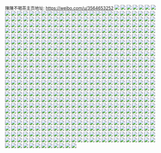 陳陳不喝茶主页地址: https://weibo.com/u/3564653252 
![](https://wx4.sinaimg.cn/mw2000/d4784ac4gy1h8r6jv4oqrj21ei2huhdt.jpg) 
![](https://wx4.sinaimg.cn/mw2000/d4784ac4gy1h8r6jxx4gpj21r0340hdv.jpg) 
![](https://wx4.sinaimg.cn/mw2000/d4784ac4gy1h8r6k177idj21r03401l0.jpg) 
![](https://wx4.sinaimg.cn/mw2000/d4784ac4gy1h8r6k73l9sj22c0340b2b.jpg) 
![](https://wx4.sinaimg.cn/mw2000/d4784ac4gy1h8r6k8funzj22c02c0kjm.jpg) 
![](https://wx4.sinaimg.cn/mw2000/d4784ac4gy1h8r6ju7n2bj22c0340kjn.jpg) 
![](https://wx4.sinaimg.cn/mw2000/d4784ac4gy1h8r6k5btk9j21r01r0x6p.jpg) 
![](https://wx4.sinaimg.cn/mw2000/d4784ac4gy1h8r6k9kl6qj225g2v9x6q.jpg) 
![](https://wx4.sinaimg.cn/mw2000/d4784ac4gy1h8r6kb1mfkj22c0340qv7.jpg) 
![](https://wx4.sinaimg.cn/mw2000/d4784ac4gy1h7y7s20ap7j22c02c0hdv.jpg) 
![](https://wx4.sinaimg.cn/mw2000/d4784ac4gy1h7y7ryzy5xj21sc1sc7s4.jpg) 
![](https://wx4.sinaimg.cn/mw2000/d4784ac4gy1h7y7s3kvlxj21lk24rnpd.jpg) 
![](https://wx4.sinaimg.cn/mw2000/d4784ac4gy1h7y7rwcqgtj20sg1kwe81.jpg) 
![](https://wx4.sinaimg.cn/mw2000/d4784ac4gy1h7y7rv0334j20sg35s1ky.jpg) 
![](https://wx4.sinaimg.cn/mw2000/d4784ac4gy1h7y7s2vog7j20u00u0tkm.jpg) 
![](https://wx4.sinaimg.cn/mw2000/d4784ac4gy1h7y7rwui1cj2170170nje.jpg) 
![](https://wx4.sinaimg.cn/mw2000/d4784ac4gy1h7y7rxiq4uj22c02c0qv5.jpg) 
![](https://wx4.sinaimg.cn/mw2000/d4784ac4gy1h7y7ryfukcj22c03407wi.jpg) 
![](https://wx4.sinaimg.cn/mw2000/d4784ac4gy1h7y7s0luvvj22c0340u0z.jpg) 
![](https://wx4.sinaimg.cn/mw2000/d4784ac4gy1h7j809qhpsj22dc35sqv6.jpg) 
![](https://wx4.sinaimg.cn/mw2000/d4784ac4gy1h7j8082pu8j216o1kwe62.jpg) 
![](https://wx4.sinaimg.cn/mw2000/d4784ac4gy1h70p2qafdoj22d935sk62.jpg) 
![](https://wx4.sinaimg.cn/mw2000/d4784ac4gy1h70p2sv59oj225e2v7h0y.jpg) 
![](https://wx4.sinaimg.cn/mw2000/d4784ac4gy1h70p2vi4opj22bx3404qr.jpg) 
![](https://wx4.sinaimg.cn/mw2000/d4784ac4gy1h6ccvschk6j21o01o0dqw.jpg) 
![](https://wx4.sinaimg.cn/mw2000/d4784ac4gy1h66gwk1h26j21sc2dsnpe.jpg) 
![](https://wx4.sinaimg.cn/mw2000/d4784ac4gy1h66gwi02qjj22d935shdu.jpg) 
![](https://wx4.sinaimg.cn/mw2000/d4784ac4gy1h66gwlh071j22d935se82.jpg) 
![](https://wx4.sinaimg.cn/mw2000/d4784ac4gy1h5w5f5uga1j22dc35sgzy.jpg) 
![](https://wx4.sinaimg.cn/mw2000/d4784ac4gy1h5w5f8383hj22dc35se1u.jpg) 
![](https://wx4.sinaimg.cn/mw2000/d4784ac4gy1h5w5fkesatj21wk2jenf8.jpg) 
![](https://wx4.sinaimg.cn/mw2000/d4784ac4gy1h5w5fh3qa0j22dc35sqv7.jpg) 
![](https://wx4.sinaimg.cn/mw2000/d4784ac4gy1h5w5fmlnbej216o1kw7wh.jpg) 
![](https://wx4.sinaimg.cn/mw2000/d4784ac4gy1h6add3ybaoj22dc35snpf.jpg) 
![](https://wx4.sinaimg.cn/mw2000/d4784ac4gy1h5h4e676ohj20u0140k12.jpg) 
![](https://wx4.sinaimg.cn/mw2000/d4784ac4gy1h4yktt07l3j22c0340e82.jpg) 
![](https://wx4.sinaimg.cn/mw2000/d4784ac4gy1h4yktxnkblj21sc2ds1ky.jpg) 
![](https://wx4.sinaimg.cn/mw2000/d4784ac4gy1h4yktwpdo7j21sc2dsx6p.jpg) 
![](https://wx4.sinaimg.cn/mw2000/d4784ac4gy1h4yktvcyc4j22c03407wk.jpg) 
![](https://wx4.sinaimg.cn/mw2000/d4784ac4gy1h4yktzu3t2j22c0340npf.jpg) 
![](https://wx4.sinaimg.cn/mw2000/d4784ac4gy1h4rlb85hanj216o1kwx1e.jpg) 
![](https://wx4.sinaimg.cn/mw2000/d4784ac4gy1h4h7rl9pyzj216n1kwnfu.jpg) 
![](https://wx4.sinaimg.cn/mw2000/d4784ac4gy1h4do9cbzpij21sc2dskjm.jpg) 
![](https://wx4.sinaimg.cn/mw2000/d4784ac4gy1h4do9b1qi0j216i1kwb29.jpg) 
![](https://wx4.sinaimg.cn/mw2000/d4784ac4gy1h47xk518gjj22c03407wj.jpg) 
![](https://wx4.sinaimg.cn/mw2000/d4784ac4gy1h3rw781t5yj20k00zkn9c.jpg) 
![](https://wx4.sinaimg.cn/mw2000/d4784ac4gy1h3n43hwss7j21kw2dcx6p.jpg) 
![](https://wx4.sinaimg.cn/mw2000/d4784ac4gy1h3n43mxcdtj21kw23uhdt.jpg) 
![](https://wx4.sinaimg.cn/mw2000/d4784ac4gy1h3n43p0fkkj21kw1kw1jy.jpg) 
![](https://wx4.sinaimg.cn/mw2000/d4784ac4gy1h3ikx4brg7j20n00uo45y.jpg) 
![](https://wx4.sinaimg.cn/mw2000/d4784ac4gy1h3ikwvi8u5j21901o07wh.jpg) 
![](https://wx4.sinaimg.cn/mw2000/d4784ac4gy1h3ikx4rou0j20n00uotfq.jpg) 
![](https://wx4.sinaimg.cn/mw2000/d4784ac4gy1h3ikwufybyj20sg23ue81.jpg) 
![](https://wx4.sinaimg.cn/mw2000/d4784ac4gy1h3iky8pdklj20n01pcnic.jpg) 
![](https://wx4.sinaimg.cn/mw2000/d4784ac4gy1h3ikwt4sm0j20sg28l7wh.jpg) 
![](https://wx4.sinaimg.cn/mw2000/d4784ac4gy1h3ikwxo94jj20sg5zou0y.jpg) 
![](https://wx4.sinaimg.cn/mw2000/d4784ac4gy1h3ikx1r45tj20sg59mhdw.jpg) 
![](https://wx4.sinaimg.cn/mw2000/d4784ac4gy1h3ikxurqlhj20sg6dxhdv.jpg) 
![](https://wx4.sinaimg.cn/mw2000/d4784ac4gy1h3ayz256vgj20u013ygw0.jpg) 
![](https://wx4.sinaimg.cn/mw2000/d4784ac4gy1h3ayz04ajfj20u00u0gv7.jpg) 
![](https://wx4.sinaimg.cn/mw2000/d4784ac4gy1h3ayz3u44vj20u00u0aj7.jpg) 
![](https://wx4.sinaimg.cn/mw2000/d4784ac4gy1h2m8ovl6w7j21sc2ds4qq.jpg) 
![](https://wx4.sinaimg.cn/mw2000/d4784ac4gy1h2m8owqfapj21sc2dse82.jpg) 
![](https://wx4.sinaimg.cn/mw2000/d4784ac4gy1h1z5k1j74mj20u0140n5y.jpg) 
![](https://wx4.sinaimg.cn/mw2000/d4784ac4gy1h1vjs97vu3j21sc2dsb2a.jpg) 
![](https://wx4.sinaimg.cn/mw2000/d4784ac4gy1h1vjsa76pqj21sc2dsx6p.jpg) 
![](https://wx4.sinaimg.cn/mw2000/d4784ac4gy1h1vjs7sdvrj21sc2dskjn.jpg) 
![](https://wx4.sinaimg.cn/mw2000/d4784ac4gy1h1vjsblixhj21s02dce82.jpg) 
![](https://wx4.sinaimg.cn/mw2000/d4784ac4gy1h18ghhpd7nj21sc2ds7wh.jpg) 
![](https://wx4.sinaimg.cn/mw2000/d4784ac4gy1h18ghih0e0j21sc2ds7wh.jpg) 
![](https://wx4.sinaimg.cn/mw2000/d4784ac4gy1h15vrryd0oj20n01ds4d9.jpg) 
![](https://wx4.sinaimg.cn/mw2000/d4784ac4gy1h15vrtkmwuj20n01dse20.jpg) 
![](https://wx4.sinaimg.cn/mw2000/d4784ac4gy1h0qurygf68j21sc2ds7wi.jpg) 
![](https://wx4.sinaimg.cn/mw2000/d4784ac4gy1h0qurw4is1j21sc2ds4qq.jpg) 
![](https://wx4.sinaimg.cn/mw2000/d4784ac4gy1h0qus0elanj21sc2ds1ky.jpg) 
![](https://wx4.sinaimg.cn/mw2000/d4784ac4gy1h0lerqbsg9j22c02c04qp.jpg) 
![](https://wx4.sinaimg.cn/mw2000/d4784ac4gy1h0lernfmh9j22c02c0qv5.jpg) 
![](https://wx4.sinaimg.cn/mw2000/d4784ac4gy1h0leru1qupj22c0340qv7.jpg) 
![](https://wx4.sinaimg.cn/mw2000/d4784ac4gy1h0lerrifdzj22c0340b2a.jpg) 
![](https://wx4.sinaimg.cn/mw2000/d4784ac4gy1h0lerslfg6j22c02c07wi.jpg) 
![](https://wx4.sinaimg.cn/mw2000/d4784ac4gy1h0lerw3x9uj22782xn4qr.jpg) 
![](https://wx4.sinaimg.cn/mw2000/d4784ac4gy1h0lerplzuoj22c02c0e82.jpg) 
![](https://wx4.sinaimg.cn/mw2000/d4784ac4gy1h0lev2ys49j22c0340kjp.jpg) 
![](https://wx4.sinaimg.cn/mw2000/d4784ac4gy1h0leufayupj22c02c0b29.jpg) 
![](https://wx4.sinaimg.cn/mw2000/d4784ac4gy1h0ayjl7hs7j21zx2nvnpd.jpg) 
![](https://wx4.sinaimg.cn/mw2000/d4784ac4gy1h0ayjme6r7j21uz2hbkjl.jpg) 
![](https://wx4.sinaimg.cn/mw2000/d4784ac4gy1h0ayjhrmyjj22c0340e82.jpg) 
![](https://wx4.sinaimg.cn/mw2000/d4784ac4gy1h0ayjk9npmj21l02407wi.jpg) 
![](https://wx4.sinaimg.cn/mw2000/d4784ac4gy1h0ayjtdn6dj21oq28zhdt.jpg) 
![](https://wx4.sinaimg.cn/mw2000/d4784ac4gy1h0ayjqgkpjj21jt22ghdt.jpg) 
![](https://wx4.sinaimg.cn/mw2000/d4784ac4gy1h0ayjunjuhj21tv2fve82.jpg) 
![](https://wx4.sinaimg.cn/mw2000/d4784ac4gy1h0ayjpdjsfj22c03404qs.jpg) 
![](https://wx4.sinaimg.cn/mw2000/d4784ac4gy1h0ayjsaew4j228q2zl1kz.jpg) 
![](https://wx4.sinaimg.cn/mw2000/d4784ac4gy1gzjar02ykej20u0141wor.jpg) 
![](https://wx4.sinaimg.cn/mw2000/d4784ac4gy1gzjaqxgxl1j20u01407dk.jpg) 
![](https://wx4.sinaimg.cn/mw2000/d4784ac4gy1gzjar14np2j20u0140gvd.jpg) 
![](https://wx4.sinaimg.cn/mw2000/d4784ac4gy1gzjaqudxpfj20u0140wmm.jpg) 
![](https://wx4.sinaimg.cn/mw2000/d4784ac4gy1gzjaqyjhd2j20u0141k0f.jpg) 
![](https://wx4.sinaimg.cn/mw2000/d4784ac4gy1gzi2fn8z9kj22bq33nx6r.jpg) 
![](https://wx4.sinaimg.cn/mw2000/d4784ac4gy1gzi2frv34rj22c0340u10.jpg) 
![](https://wx4.sinaimg.cn/mw2000/d4784ac4gy1gzi2g288mlj227w2yhnpg.jpg) 
![](https://wx4.sinaimg.cn/mw2000/d4784ac4gy1gzi2g44s2oj22672w8u0y.jpg) 
![](https://wx4.sinaimg.cn/mw2000/d4784ac4gy1gzi2g5hki8j21ha1ha7wh.jpg) 
![](https://wx4.sinaimg.cn/mw2000/d4784ac4gy1gzi2fl21ldj20sg28lu0x.jpg) 
![](https://wx4.sinaimg.cn/mw2000/d4784ac4gy1gzi2fu04jdj221u2qfkjn.jpg) 
![](https://wx4.sinaimg.cn/mw2000/d4784ac4gy1gzi2fvvqfaj223m2stkjn.jpg) 
![](https://wx4.sinaimg.cn/mw2000/d4784ac4gy1gzi2fxth18j22c0340e84.jpg) 
![](https://wx4.sinaimg.cn/mw2000/d4784ac4gy1gz64lbj1h2j22c0340npe.jpg) 
![](https://wx4.sinaimg.cn/mw2000/d4784ac4gy1gz64llgtq6j223i2so4qq.jpg) 
![](https://wx4.sinaimg.cn/mw2000/d4784ac4gy1gz64kj1psqj21f82sdnpd.jpg) 
![](https://wx4.sinaimg.cn/mw2000/d4784ac4gy1gz64mqrz60j22c0340qv7.jpg) 
![](https://wx4.sinaimg.cn/mw2000/d4784ac4gy1gz64jmiyb7j22dc35shdu.jpg) 
![](https://wx4.sinaimg.cn/mw2000/d4784ac4gy1gz64ly6oxcj21up2gvu0x.jpg) 
![](https://wx4.sinaimg.cn/mw2000/d4784ac4gy1gz64kb5a8ij22dc35s7wm.jpg) 
![](https://wx4.sinaimg.cn/mw2000/d4784ac4gy1gz64kg18r8j20sg1u2u0x.jpg) 
![](https://wx4.sinaimg.cn/mw2000/d4784ac4gy1gz64ltijl5j22dc35s1kz.jpg) 
![](https://wx4.sinaimg.cn/mw2000/d4784ac4gy1gz324p04wij21wg2uo4qq.jpg) 
![](https://wx4.sinaimg.cn/mw2000/d4784ac4gy1gz324mr4agj223u35snpe.jpg) 
![](https://wx4.sinaimg.cn/mw2000/d4784ac4gy1gz324jy0fyj21xc2w0qv6.jpg) 
![](https://wx4.sinaimg.cn/mw2000/d4784ac4gy1gz324cff5lj22c0340x6q.jpg) 
![](https://wx4.sinaimg.cn/mw2000/d4784ac4gy1gz324e0qr3j224m2u6b2a.jpg) 
![](https://wx4.sinaimg.cn/mw2000/d4784ac4gy1gz324h6flcj213f1gkh4c.jpg) 
![](https://wx4.sinaimg.cn/mw2000/d4784ac4gy1gz324i4m8mj21k522vkjl.jpg) 
![](https://wx4.sinaimg.cn/mw2000/d4784ac4gy1gz324qzi0nj21mg25yb29.jpg) 
![](https://wx4.sinaimg.cn/mw2000/d4784ac4gy1gyi6erwlrbj223u35s1l0.jpg) 
![](https://wx4.sinaimg.cn/mw2000/d4784ac4gy1gyemutmpzkj223u35se85.jpg) 
![](https://wx4.sinaimg.cn/mw2000/d4784ac4gy1gyemtinkgjj223u35skjn.jpg) 
![](https://wx4.sinaimg.cn/mw2000/d4784ac4gy1gyemtryrfdj223u2t4e84.jpg) 
![](https://wx4.sinaimg.cn/mw2000/d4784ac4gy1gyemu17iu9j223u2t47wk.jpg) 
![](https://wx4.sinaimg.cn/mw2000/d4784ac4gy1gyemsvboraj21z52mv4qr.jpg) 
![](https://wx4.sinaimg.cn/mw2000/d4784ac4gy1gyemws4bjgj21uq2gykjm.jpg) 
![](https://wx4.sinaimg.cn/mw2000/d4784ac4gy1gyemxn5bgrj21oy29ab2a.jpg) 
![](https://wx4.sinaimg.cn/mw2000/d4784ac4gy1gyemxeayqaj223u35sqv8.jpg) 
![](https://wx4.sinaimg.cn/mw2000/d4784ac4gy1gyemu63gakj21ck20ue81.jpg) 
![](https://wx4.sinaimg.cn/mw2000/d4784ac4gy1gydjug78zcj20ku112gxa.jpg) 
![](https://wx4.sinaimg.cn/mw2000/d4784ac4gy1gydjuibpvgj22442tiqv7.jpg) 
![](https://wx4.sinaimg.cn/mw2000/d4784ac4gy1gydjufg0p8j22c02c0b0r.jpg) 
![](https://wx4.sinaimg.cn/mw2000/d4784ac4gy1gxqb2213o7j21nj2xue82.jpg) 
![](https://wx4.sinaimg.cn/mw2000/d4784ac4gy1gxqb20v19oj21r1342hdu.jpg) 
![](https://wx4.sinaimg.cn/mw2000/d4784ac4gy1gxqb29t183j21ot293hdu.jpg) 
![](https://wx4.sinaimg.cn/mw2000/d4784ac4gy1gxqb2eu0bfj22c03401l3.jpg) 
![](https://wx4.sinaimg.cn/mw2000/d4784ac4gy1gxqb2hlzvbj22c03404qs.jpg) 
![](https://wx4.sinaimg.cn/mw2000/d4784ac4gy1gxqb267ucqj22c0340qv7.jpg) 
![](https://wx4.sinaimg.cn/mw2000/d4784ac4gy1gxmust6l5mj21yv2mh1kz.jpg) 
![](https://wx4.sinaimg.cn/mw2000/d4784ac4gy1gxmutdwwhmj21vz2inqv6.jpg) 
![](https://wx4.sinaimg.cn/mw2000/d4784ac4gy1gxmutfmhs2j21rp2cyqv6.jpg) 
![](https://wx4.sinaimg.cn/mw2000/d4784ac4gy1gxmusqnyl7j21z42muhdu.jpg) 
![](https://wx4.sinaimg.cn/mw2000/d4784ac4gy1gxmutgnmj3j22122pe1kz.jpg) 
![](https://wx4.sinaimg.cn/mw2000/d4784ac4gy1gxmutiisrjj22312s34qr.jpg) 
![](https://wx4.sinaimg.cn/mw2000/d4784ac4gy1gwqmhqkhwaj21j021c7wi.jpg) 
![](https://wx4.sinaimg.cn/mw2000/d4784ac4gy1gwm2csbgjsj221g2pynpf.jpg) 
![](https://wx4.sinaimg.cn/mw2000/d4784ac4gy1gwm2d07q6sj22272qxhdv.jpg) 
![](https://wx4.sinaimg.cn/mw2000/d4784ac4gy1gwm2d9dl4mj221i2q0hdv.jpg) 
![](https://wx4.sinaimg.cn/mw2000/d4784ac4gy1gwm2cu6gyjj21rp2cxkjm.jpg) 
![](https://wx4.sinaimg.cn/mw2000/d4784ac4gy1gwm2d60cbpj21ve2huhdv.jpg) 
![](https://wx4.sinaimg.cn/mw2000/d4784ac4gy1gwm2d2dtpbj22182pme84.jpg) 
![](https://wx4.sinaimg.cn/mw2000/d4784ac4gy1gwm2cxp9t6j22c0340npg.jpg) 
![](https://wx4.sinaimg.cn/mw2000/d4784ac4gy1gwm2diw24kj22c0340kjp.jpg) 
![](https://wx4.sinaimg.cn/mw2000/d4784ac4gy1gwm2dcg0mej220m2or7wj.jpg) 
![](https://wx4.sinaimg.cn/mw2000/d4784ac4gy1gw4hgbb4ovj21071caqn0.jpg) 
![](https://wx4.sinaimg.cn/mw2000/d4784ac4gy1gw4hgg93n3j21921o34qf.jpg) 
![](https://wx4.sinaimg.cn/mw2000/d4784ac4gy1gw4hgfigcbj212c1f4h5z.jpg) 
![](https://wx4.sinaimg.cn/mw2000/d4784ac4gy1gw4hgh3316j211n1e61bn.jpg) 
![](https://wx4.sinaimg.cn/mw2000/d4784ac4gy1gw4hgbw997j21341g6wv4.jpg) 
![](https://wx4.sinaimg.cn/mw2000/d4784ac4gy1gw4hgergooj22c0340kjl.jpg) 
![](https://wx4.sinaimg.cn/mw2000/d4784ac4gy1gw4hgkrl6yj22c03401ky.jpg) 
![](https://wx4.sinaimg.cn/mw2000/d4784ac4gy1gw4hgmilrjj22c02c0qv5.jpg) 
![](https://wx4.sinaimg.cn/mw2000/d4784ac4gy1gw4hgse07kj22c0340e82.jpg) 
![](https://wx4.sinaimg.cn/mw2000/003TeV9igy1gvpmirk5r9j616o1kw4qp02.jpg) 
![](https://wx4.sinaimg.cn/mw2000/003TeV9igy1gvpmisd0u9j60ku0kf12402.jpg) 
![](https://wx4.sinaimg.cn/mw2000/003TeV9igy1gvpmiq1bvwj6340340qva02.jpg) 
![](https://wx4.sinaimg.cn/mw2000/003TeV9igy1gve2x4zx9wj60vk0vkndg02.jpg) 
![](https://wx4.sinaimg.cn/mw2000/003TeV9igy1gv1bibdc1tj61y42lihdu02.jpg) 
![](https://wx4.sinaimg.cn/mw2000/003TeV9igy1gv1birndn3j62072o9u0x02.jpg) 
![](https://wx4.sinaimg.cn/mw2000/003TeV9igy1gv1bi86gz6j62c03401l002.jpg) 
![](https://wx4.sinaimg.cn/mw2000/003TeV9igy1gv1bj5n3esj62c02c0kjo02.jpg) 
![](https://wx4.sinaimg.cn/mw2000/003TeV9igy1gv1binkq77j62c02c0x6s02.jpg) 
![](https://wx4.sinaimg.cn/mw2000/003TeV9igy1gv1bj14cw1j61w22iqx6q02.jpg) 
![](https://wx4.sinaimg.cn/mw2000/003TeV9igy1gv1biqfgj4j6210210npe02.jpg) 
![](https://wx4.sinaimg.cn/mw2000/003TeV9igy1gv1bih55ttj62ue24tx6r02.jpg) 
![](https://wx4.sinaimg.cn/mw2000/003TeV9igy1gv1bixmju7j62c033zx6r02.jpg) 
![](https://wx4.sinaimg.cn/mw2000/003TeV9igy1gv1bjsz19bj62c02c01l002.jpg) 
![](https://wx4.sinaimg.cn/mw2000/003TeV9igy1gv1bjujgbnj62c02c0npe02.jpg) 
![](https://wx4.sinaimg.cn/mw2000/003TeV9igy1gumfx2de1uj60n00uogsd02.jpg) 
![](https://wx4.sinaimg.cn/mw2000/003TeV9igy1guisnu35ztj62c0340x6p02.jpg) 
![](https://wx4.sinaimg.cn/mw2000/003TeV9igy1guisnvmdn4j62c0340npd02.jpg) 
![](https://wx4.sinaimg.cn/mw2000/003TeV9igy1gubcw1lr62j62c0340e8402.jpg) 
![](https://wx4.sinaimg.cn/mw2000/003TeV9igy1gu9dmcul68j60lc0sggvc02.jpg) 
![](https://wx4.sinaimg.cn/mw2000/003TeV9igy1gu9dmfatitj61o02801ky02.jpg) 
![](https://wx4.sinaimg.cn/mw2000/003TeV9igy1gu9dmg4qkcj60lc0sgtig02.jpg) 
![](https://wx4.sinaimg.cn/mw2000/003TeV9igy1gu9dmgnepdj60qu0qs13102.jpg) 
![](https://wx4.sinaimg.cn/mw2000/003TeV9igy1gu9dmcauzij60lc0lc0zw02.jpg) 
![](https://wx4.sinaimg.cn/mw2000/003TeV9igy1gu9dmks8agj61st1smu0y02.jpg) 
![](https://wx4.sinaimg.cn/mw2000/003TeV9igy1gu9dmlqggdj61fw1x7e8102.jpg) 
![](https://wx4.sinaimg.cn/mw2000/003TeV9igy1gu9dmo5j5mj61v32hgnpe02.jpg) 
![](https://wx4.sinaimg.cn/mw2000/d4784ac4gy1gtv1h978mhj21en1eiazx.jpg) 
![](https://wx4.sinaimg.cn/mw2000/d4784ac4gy1gttb4mitwtj20u0140n5r.jpg) 
![](https://wx4.sinaimg.cn/mw2000/d4784ac4gy1gtmestvtj1j21sg2dsnpd.jpg) 
![](https://wx4.sinaimg.cn/mw2000/d4784ac4gy1gtmessyju9j22da2dakjn.jpg) 
![](https://wx4.sinaimg.cn/mw2000/d4784ac4gy1gtmesphh84j20u00u0q7t.jpg) 
![](https://wx4.sinaimg.cn/mw2000/d4784ac4gy1gtindzvoarj20ku112h5j.jpg) 
![](https://wx4.sinaimg.cn/mw2000/d4784ac4gy1gtine36pyzj21n726zb2a.jpg) 
![](https://wx4.sinaimg.cn/mw2000/d4784ac4gy1gt62qez98zj21sg1sge81.jpg) 
![](https://wx4.sinaimg.cn/mw2000/d4784ac4gy1gt62qfxqc9j21sg1sgb29.jpg) 
![](https://wx4.sinaimg.cn/mw2000/003TeV9igy1gt398wg6wmj61sg2ds4qr02.jpg) 
![](https://wx4.sinaimg.cn/mw2000/d4784ac4gy1gt1loya8p7j20ku112agc.jpg) 
![](https://wx4.sinaimg.cn/mw2000/d4784ac4gy1gt1loxgrhmj20ku112jy7.jpg) 
![](https://wx4.sinaimg.cn/mw2000/d4784ac4gy1gt1loz2s5jj20ku112qa2.jpg) 
![](https://wx4.sinaimg.cn/mw2000/d4784ac4gy1gt0fd9a27zj22c02c0npe.jpg) 
![](https://wx4.sinaimg.cn/mw2000/d4784ac4gy1gt0fdeonj3j22c02c0e82.jpg) 
![](https://wx4.sinaimg.cn/mw2000/003TeV9igy1gt0fdhmd07j62c02c0npd02.jpg) 
![](https://wx4.sinaimg.cn/mw2000/d4784ac4gy1gt0fdn6410j22c02c0b2a.jpg) 
![](https://wx4.sinaimg.cn/mw2000/d4784ac4gy1gt0ffl75nnj229a2c0hdv.jpg) 
![](https://wx4.sinaimg.cn/mw2000/d4784ac4gy1gt0fd4cmn0j22c02c0e82.jpg) 
![](https://wx4.sinaimg.cn/mw2000/d4784ac4gy1gt0feug5faj22c02c0npd.jpg) 
![](https://wx4.sinaimg.cn/mw2000/d4784ac4gy1gt0fe269xsj22x02x0u0y.jpg) 
![](https://wx4.sinaimg.cn/mw2000/d4784ac4gy1gt0fet8oy0j22c02c0b2d.jpg) 
![](https://wx4.sinaimg.cn/mw2000/d4784ac4gy1gt0ff5zqcjj229a2c01l0.jpg) 
![](https://wx4.sinaimg.cn/mw2000/d4784ac4gy1gt0fdv9d4bj2334334qv5.jpg) 
![](https://wx4.sinaimg.cn/mw2000/d4784ac4gy1gt0ffrtk9zj22c02c0kjp.jpg) 
![](https://wx4.sinaimg.cn/mw2000/003TeV9igy1gsu3yw1wp7j61sg2dsu0x02.jpg) 
![](https://wx4.sinaimg.cn/mw2000/d4784ac4gy1gslhirjk98j21o01o04mc.jpg) 
![](https://wx4.sinaimg.cn/mw2000/d4784ac4gy1gs41ednupjj21ck1sg4qt.jpg) 
![](https://wx4.sinaimg.cn/mw2000/d4784ac4gy1gruvgn4ezdj21pc29ne82.jpg) 
![](https://wx4.sinaimg.cn/mw2000/d4784ac4gy1gruvgz1ng8j21xn2kuhdv.jpg) 
![](https://wx4.sinaimg.cn/mw2000/d4784ac4gy1gruvgx0q9xj21u72g94qr.jpg) 
![](https://wx4.sinaimg.cn/mw2000/d4784ac4gy1gruvh2j40oj21sg2lm4qv.jpg) 
![](https://wx4.sinaimg.cn/mw2000/d4784ac4gy1gruvgpxc8yj220m2ot1l0.jpg) 
![](https://wx4.sinaimg.cn/mw2000/d4784ac4gy1gqw24wbygfj21a71pnkhb.jpg) 
![](https://wx4.sinaimg.cn/mw2000/d4784ac4gy1gqo03dsn4qj21sp2e9u0y.jpg) 
![](https://wx4.sinaimg.cn/mw2000/d4784ac4gy1gqg1fze9yhj20lc0sg168.jpg) 
![](https://wx4.sinaimg.cn/mw2000/d4784ac4gy1gqg1g2h2e7j20lc0sgws6.jpg) 
![](https://wx4.sinaimg.cn/mw2000/d4784ac4gy1gqg1fzzj7rj20lc0sgqfr.jpg) 
![](https://wx4.sinaimg.cn/mw2000/d4784ac4gy1gqeuf2cvz4j215g1jckii.jpg) 
![](https://wx4.sinaimg.cn/mw2000/d4784ac4gy1gqeuf3nltsj21c31s44qp.jpg) 
![](https://wx4.sinaimg.cn/mw2000/d4784ac4gy1gqeuf5ajilj214o1i91kz.jpg) 
![](https://wx4.sinaimg.cn/mw2000/d4784ac4gy1gqeuf1l0y6j21xr2l0npd.jpg) 
![](https://wx4.sinaimg.cn/mw2000/d4784ac4gy1gqeuf6dztyj21ey1txqv5.jpg) 
![](https://wx4.sinaimg.cn/mw2000/d4784ac4gy1gqeuf0apivj22c0340kjx.jpg) 
![](https://wx4.sinaimg.cn/mw2000/d4784ac4gy1gqeuf8w221j21fp1wye85.jpg) 
![](https://wx4.sinaimg.cn/mw2000/d4784ac4gy1gqeufdgqlyj21xf2km7wq.jpg) 
![](https://wx4.sinaimg.cn/mw2000/d4784ac4gy1gt2upm16eij21ke235hdt.jpg) 
![](https://wx4.sinaimg.cn/mw2000/d4784ac4gy1gq9mwf8izqj21xf2kkkjs.jpg) 
![](https://wx4.sinaimg.cn/mw2000/d4784ac4gy1gq9mw828x0j21vd2ht7wo.jpg) 
![](https://wx4.sinaimg.cn/mw2000/d4784ac4gy1gq9mwivwwhj21en1vjx6s.jpg) 
![](https://wx4.sinaimg.cn/mw2000/d4784ac4gy1gq9mw26646j21hc1z4e84.jpg) 
![](https://wx4.sinaimg.cn/mw2000/d4784ac4gy1gq9mx39759j22c1340qvj.jpg) 
![](https://wx4.sinaimg.cn/mw2000/d4784ac4gy1gq9mwoxwnnj21j721le86.jpg) 
![](https://wx4.sinaimg.cn/mw2000/d4784ac4gy1gq9mwwhqczj20ku1aw4d2.jpg) 
![](https://wx4.sinaimg.cn/mw2000/d4784ac4gy1gq9mxa6guej22c13407wu.jpg) 
![](https://wx4.sinaimg.cn/mw2000/d4784ac4gy1gq9mwupb5ej22c0340he7.jpg) 
![](https://wx4.sinaimg.cn/mw2000/d4784ac4gy1gq4x6c55ijj20ku112kh6.jpg) 
![](https://wx4.sinaimg.cn/mw2000/d4784ac4gy1gq4x6dizdyj20ku112k8m.jpg) 
![](https://wx4.sinaimg.cn/mw2000/d4784ac4gy1gq4ef57qdaj21o0280qv9.jpg) 
![](https://wx4.sinaimg.cn/mw2000/d4784ac4gy1gpyq5hkqx5j20ku112npd.jpg) 
![](https://wx4.sinaimg.cn/mw2000/d4784ac4gy1gptw19wctoj21sg1sge81.jpg) 
![](https://wx4.sinaimg.cn/mw2000/d4784ac4gy1gptw1bf5tnj21sg2ds7wi.jpg) 
![](https://wx4.sinaimg.cn/mw2000/d4784ac4gy1gptw1crxbvj21sg2dsu0x.jpg) 
![](https://wx4.sinaimg.cn/mw2000/d4784ac4gy1gpt184n2dwj20ku112nj8.jpg) 
![](https://wx4.sinaimg.cn/mw2000/d4784ac4gy1gpt183l1yaj20ku112aw7.jpg) 
![](https://wx4.sinaimg.cn/mw2000/d4784ac4gy1gpt185k20mj20ku112e1p.jpg) 
![](https://wx4.sinaimg.cn/mw2000/d4784ac4gy1gpt186ax6hj20ku112qu6.jpg) 
![](https://wx4.sinaimg.cn/mw2000/d4784ac4gy1gpp8lhs8tvj22c02c07wr.jpg) 
![](https://wx4.sinaimg.cn/mw2000/d4784ac4ly1gp5na85utgj21sg2ds1kx.jpg) 
![](https://wx4.sinaimg.cn/mw2000/d4784ac4ly1gp5n98gg7yj20ku0rste7.jpg) 
![](https://wx4.sinaimg.cn/mw2000/d4784ac4ly1gp5n97yhrpj21sg2dsayh.jpg) 
![](https://wx4.sinaimg.cn/mw2000/d4784ac4ly1gp5n95p0ruj21ec1v01cs.jpg) 
![](https://wx4.sinaimg.cn/mw2000/d4784ac4ly1gp5nbuj0l4j21j221f7wh.jpg) 
![](https://wx4.sinaimg.cn/mw2000/d4784ac4ly1gp40o5vu86j21sg2dskjl.jpg) 
![](https://wx4.sinaimg.cn/mw2000/d4784ac4ly1gowg1w3nkqj21sg2dsx6p.jpg) 
![](https://wx4.sinaimg.cn/mw2000/d4784ac4ly1gowg1x5i2oj21sg2ds7wi.jpg) 
![](https://wx4.sinaimg.cn/mw2000/d4784ac4ly1govckp14soj21sg2dsqv5.jpg) 
![](https://wx4.sinaimg.cn/mw2000/d4784ac4ly1gopn7db94jj20zk0zk1c6.jpg) 
![](https://wx4.sinaimg.cn/mw2000/d4784ac4ly1gonzb21n4dj20gx0sl43f.jpg) 
![](https://wx4.sinaimg.cn/mw2000/d4784ac4ly1gog6jsqwa0j21kt23q7wh.jpg) 
![](https://wx4.sinaimg.cn/mw2000/d4784ac4ly1gog6juwr5mj21o3284e81.jpg) 
![](https://wx4.sinaimg.cn/mw2000/d4784ac4ly1gog6ju9rhcj21rq2cy7wh.jpg) 
![](https://wx4.sinaimg.cn/mw2000/d4784ac4ly1gog6jxy7cjj21p029c4qp.jpg) 
![](https://wx4.sinaimg.cn/mw2000/d4784ac4ly1godgrgp4ruj22712xdu0x.jpg) 
![](https://wx4.sinaimg.cn/mw2000/d4784ac4ly1godgqqh7wkj21t32et7wh.jpg) 
![](https://wx4.sinaimg.cn/mw2000/d4784ac4ly1godgrniuyyj20wh0whtgd.jpg) 
![](https://wx4.sinaimg.cn/mw2000/d4784ac4ly1go8z2b7yv6j22c0340u0x.jpg) 
![](https://wx4.sinaimg.cn/mw2000/d4784ac4ly1go8z2dmd2ej22c0340u0x.jpg) 
![](https://wx4.sinaimg.cn/mw2000/d4784ac4ly1go8z2g0okej22c0340x3i.jpg) 
![](https://wx4.sinaimg.cn/mw2000/d4784ac4ly1go03wimzk0j21cf1skqv5.jpg) 
![](https://wx4.sinaimg.cn/mw2000/d4784ac4ly1go03wjj67qj21fd1wiu0x.jpg) 
![](https://wx4.sinaimg.cn/mw2000/d4784ac4ly1go03wk1k8fj20ku112wqq.jpg) 
![](https://wx4.sinaimg.cn/mw2000/d4784ac4ly1go03wlnw7dj21g71xm7wi.jpg) 
![](https://wx4.sinaimg.cn/mw2000/d4784ac4ly1go03wmb5kij21eu1vsnpd.jpg) 
![](https://wx4.sinaimg.cn/mw2000/d4784ac4ly1go03wnot5oj21j221gu0x.jpg) 
![](https://wx4.sinaimg.cn/mw2000/d4784ac4ly1go03woo2zzj21ho1zku0x.jpg) 
![](https://wx4.sinaimg.cn/mw2000/d4784ac4ly1go03wpih22j21d01tckjl.jpg) 
![](https://wx4.sinaimg.cn/mw2000/d4784ac4ly1go03wricilj21dx1ukqv5.jpg) 
![](https://wx4.sinaimg.cn/mw2000/d4784ac4gy1gnbfig3f9bj21sg2ds4qq.jpg) 
![](https://wx4.sinaimg.cn/mw2000/d4784ac4gy1gnbfid3vixj21sg2dsqvb.jpg) 
![](https://wx4.sinaimg.cn/mw2000/d4784ac4ly1gn89qeoziuj20ku0v9n6d.jpg) 
![](https://wx4.sinaimg.cn/mw2000/d4784ac4ly1gn89qf34ksj20ku11247v.jpg) 
![](https://wx4.sinaimg.cn/mw2000/d4784ac4ly1gn89qfeovsj20ku0rsdou.jpg) 
![](https://wx4.sinaimg.cn/mw2000/d4784ac4ly1gn89qg2qn4j21ww2jvu0x.jpg) 
![](https://wx4.sinaimg.cn/mw2000/d4784ac4ly1gn89qgqaf8j21me1me4qp.jpg) 
![](https://wx4.sinaimg.cn/mw2000/d4784ac4ly1gn89qebb1pj20z41atat4.jpg) 
![](https://wx4.sinaimg.cn/mw2000/d4784ac4ly1gn89qhq8irj21bg1rab29.jpg) 
![](https://wx4.sinaimg.cn/mw2000/d4784ac4ly1gn89qinqpkj221u2qgx6p.jpg) 
![](https://wx4.sinaimg.cn/mw2000/d4784ac4ly1gn89qkc22nj21j921ob29.jpg) 
![](https://wx4.sinaimg.cn/mw2000/d4784ac4ly1gmyzoia4c4j22bb333x6p.jpg) 
![](https://wx4.sinaimg.cn/mw2000/d4784ac4ly1gmuiczoauej22bb2bbhdv.jpg) 
![](https://wx4.sinaimg.cn/mw2000/d4784ac4ly1gmuid1o6krj22c02c0b2b.jpg) 
![](https://wx4.sinaimg.cn/mw2000/d4784ac4ly1gmuicxjwzbj22c02c07wi.jpg) 
![](https://wx4.sinaimg.cn/mw2000/d4784ac4ly1gmrldlwmq1j21sc2dse82.jpg) 
![](https://wx4.sinaimg.cn/mw2000/d4784ac4ly1gmrldn0ux3j21sc2dse81.jpg) 
![](https://wx4.sinaimg.cn/mw2000/d4784ac4ly1gmrlejlv71j21sg2ds1kx.jpg) 
![](https://wx4.sinaimg.cn/mw2000/d4784ac4ly1gmgglgdowxj20lq0sgn2x.jpg) 
![](https://wx4.sinaimg.cn/mw2000/d4784ac4ly1gmec9a5bz8j22by2xrqv5.jpg) 
![](https://wx4.sinaimg.cn/mw2000/d4784ac4ly1gmec9b8g36j22c0340x6p.jpg) 
![](https://wx4.sinaimg.cn/mw2000/d4784ac4ly1gmec97f3mjj22c0340b29.jpg) 
![](https://wx4.sinaimg.cn/mw2000/d4784ac4ly1gmd2w2n5pyj21sg1sgu0y.jpg) 
![](https://wx4.sinaimg.cn/mw2000/d4784ac4gy1gm6rpsgukkj22c0340x6r.jpg) 
![](https://wx4.sinaimg.cn/mw2000/d4784ac4gy1gm6rq2ea3yj21im20tnpd.jpg) 
![](https://wx4.sinaimg.cn/mw2000/d4784ac4gy1gm6rpubi87j21te2f7x6p.jpg) 
![](https://wx4.sinaimg.cn/mw2000/d4784ac4gy1gm6rpw5uvaj22c03404qq.jpg) 
![](https://wx4.sinaimg.cn/mw2000/d4784ac4gy1gm6rpywjszj221e2pwqv5.jpg) 
![](https://wx4.sinaimg.cn/mw2000/d4784ac4gy1gm6394zjb1j22492toqv6.jpg) 
![](https://wx4.sinaimg.cn/mw2000/d4784ac4gy1gm639bdpi2j21rs1rr7wh.jpg) 
![](https://wx4.sinaimg.cn/mw2000/d4784ac4gy1gm6396e2e2j225s2vs1ky.jpg) 
![](https://wx4.sinaimg.cn/mw2000/d4784ac4gy1gm639350hoj22572ux7wh.jpg) 
![](https://wx4.sinaimg.cn/mw2000/d4784ac4gy1gm6398ffibj21p01ozqqz.jpg) 
![](https://wx4.sinaimg.cn/mw2000/d4784ac4gy1gm639929qmj21ve1ve7rx.jpg) 
![](https://wx4.sinaimg.cn/mw2000/d4784ac4gy1gm639e38r5j22c0340x6q.jpg) 
![](https://wx4.sinaimg.cn/mw2000/d4784ac4gy1gm639adit0j22c0340kjm.jpg) 
![](https://wx4.sinaimg.cn/mw2000/d4784ac4gy1gm6397piu5j21p929onpd.jpg) 
![](https://wx4.sinaimg.cn/mw2000/d4784ac4gy1gm0hvcxq1fj22c0340kjp.jpg) 
![](https://wx4.sinaimg.cn/mw2000/d4784ac4gy1gm0hv1c4ybj22c0340hdu.jpg) 
![](https://wx4.sinaimg.cn/mw2000/d4784ac4gy1gm0hv2lo0hj225p25p7wi.jpg) 
![](https://wx4.sinaimg.cn/mw2000/d4784ac4gy1gm0hv65dk6j225z2vz1kz.jpg) 
![](https://wx4.sinaimg.cn/mw2000/d4784ac4gy1gm0hvbazabj223l2ss7wi.jpg) 
![](https://wx4.sinaimg.cn/mw2000/d4784ac4gy1gm0hv8c5o0j22842yt7wi.jpg) 
![](https://wx4.sinaimg.cn/mw2000/d4784ac4gy1gm0huzkpxqj21sg2dyhdt.jpg) 
![](https://wx4.sinaimg.cn/mw2000/d4784ac4gy1gm0hve2umrj21k91k9txw.jpg) 
![](https://wx4.sinaimg.cn/mw2000/d4784ac4gy1gm0hva6ivmj22c02c07wi.jpg) 
![](https://wx4.sinaimg.cn/mw2000/d4784ac4gy1glz56wnanrj21sg2dskjl.jpg) 
![](https://wx4.sinaimg.cn/mw2000/d4784ac4gy1gly2pqb2noj22c0340npf.jpg) 
![](https://wx4.sinaimg.cn/mw2000/d4784ac4gy1gly2prmc1lj22c02c07wj.jpg) 
![](https://wx4.sinaimg.cn/mw2000/d4784ac4gy1gly2podak5j21wt1wtkjl.jpg) 
![](https://wx4.sinaimg.cn/mw2000/d4784ac4gy1gly2pnhz6fj22c03407wj.jpg) 
![](https://wx4.sinaimg.cn/mw2000/d4784ac4gy1gly2puquetj22162pl7wi.jpg) 
![](https://wx4.sinaimg.cn/mw2000/d4784ac4gy1gly2pou0z5j21n51n5qsh.jpg) 
![](https://wx4.sinaimg.cn/mw2000/d4784ac4gy1gly2py2elgj21r62c8x6p.jpg) 
![](https://wx4.sinaimg.cn/mw2000/d4784ac4gy1gly2pz9mi4j21vb2hrkjm.jpg) 
![](https://wx4.sinaimg.cn/mw2000/d4784ac4gy1gly2q0lnh9j221d2tq1kx.jpg) 
![](https://wx4.sinaimg.cn/mw2000/d4784ac4gy1gls8dx6tq6j21s12de4qq.jpg) 
![](https://wx4.sinaimg.cn/mw2000/d4784ac4gy1gls8dyljf7j22c03407wj.jpg) 
![](https://wx4.sinaimg.cn/mw2000/d4784ac4gy1gls8e0sz8kj21yh2lyhdu.jpg) 
![](https://wx4.sinaimg.cn/mw2000/d4784ac4gy1gls8dzth92j21w32isqv6.jpg) 
![](https://wx4.sinaimg.cn/mw2000/d4784ac4gy1gls8e2qn2oj21wh2jbhdu.jpg) 
![](https://wx4.sinaimg.cn/mw2000/d4784ac4gy1gls8e1kg1ej21wh2jb7wh.jpg) 
![](https://wx4.sinaimg.cn/mw2000/d4784ac4gy1gll0pm92a9j21m825mb29.jpg) 
![](https://wx4.sinaimg.cn/mw2000/d4784ac4gy1gll0pn8rr8j21mr26a4qp.jpg) 
![](https://wx4.sinaimg.cn/mw2000/d4784ac4gy1gll0r7c9hsj220m2ote81.jpg) 
![](https://wx4.sinaimg.cn/mw2000/d4784ac4gy1glfj08emorj21sg2dsb29.jpg) 
![](https://wx4.sinaimg.cn/mw2000/d4784ac4gy1glfj0bemqsj22bb333hdu.jpg) 
![](https://wx4.sinaimg.cn/mw2000/d4784ac4gy1gld8b4aii3j22542utqv6.jpg) 
![](https://wx4.sinaimg.cn/mw2000/d4784ac4gy1gld8bekib9j22202qphdu.jpg) 
![](https://wx4.sinaimg.cn/mw2000/d4784ac4gy1gld8b8h010j227e2xvx6q.jpg) 
![](https://wx4.sinaimg.cn/mw2000/d4784ac4gy1gld8bhqytuj21iz21cx2n.jpg) 
![](https://wx4.sinaimg.cn/mw2000/d4784ac4gy1gld8baqhr3j22c0340qv7.jpg) 
![](https://wx4.sinaimg.cn/mw2000/d4784ac4gy1gld8b6mvbej22ab31r1kz.jpg) 
![](https://wx4.sinaimg.cn/mw2000/d4784ac4gy1gl8luuehm7j21n61n6nn9.jpg) 
![](https://wx4.sinaimg.cn/mw2000/d4784ac4gy1gl42glkizhj221d2tq1kx.jpg) 
![](https://wx4.sinaimg.cn/mw2000/d4784ac4gy1gl0k217snhj21xf2kkx6q.jpg) 
![](https://wx4.sinaimg.cn/mw2000/d4784ac4gy1gl0k234pdjj220q2p0e83.jpg) 
![](https://wx4.sinaimg.cn/mw2000/d4784ac4gy1gl0k24l9bij21x32k6x6q.jpg) 
![](https://wx4.sinaimg.cn/mw2000/d4784ac4gy1gl0k26i4p7j21vb2hru0y.jpg) 
![](https://wx4.sinaimg.cn/mw2000/d4784ac4gy1gl0k28s2xbj21x52k6u0y.jpg) 
![](https://wx4.sinaimg.cn/mw2000/d4784ac4gy1gl0k2awfqkj22c03404qr.jpg) 
![](https://wx4.sinaimg.cn/mw2000/d4784ac4gy1gl0k2f0wwkj22c0340npg.jpg) 
![](https://wx4.sinaimg.cn/mw2000/d4784ac4gy1gl0k30hl0kj224v2uhx6q.jpg) 
![](https://wx4.sinaimg.cn/mw2000/d4784ac4gy1gl0k32nnl4j20ku0yxk58.jpg) 
![](https://wx4.sinaimg.cn/mw2000/d4784ac4gy1gkzgstahu5j21xf2kkx6q.jpg) 
![](https://wx4.sinaimg.cn/mw2000/d4784ac4gy1gkyyhwbe5ej21sm2e5qv5.jpg) 
![](https://wx4.sinaimg.cn/mw2000/d4784ac4gy1gkyyhx4j8mj21co1coni7.jpg) 
![](https://wx4.sinaimg.cn/mw2000/d4784ac4gy1gkyyhxnk2sj21kx1kxtrw.jpg) 
![](https://wx4.sinaimg.cn/mw2000/d4784ac4gy1gkrez9wgd4j222o340qv6.jpg) 
![](https://wx4.sinaimg.cn/mw2000/d4784ac4gy1gknz8m7aa0j21jk1jk4e4.jpg) 
![](https://wx4.sinaimg.cn/mw2000/d4784ac4gy1gknz8kze1ej21sg2ds4qp.jpg) 
![](https://wx4.sinaimg.cn/mw2000/d4784ac4gy1gknz8o0ncjj21rr2da1kx.jpg) 
![](https://wx4.sinaimg.cn/mw2000/d4784ac4gy1gkladxtfapj21rz2dc4pc.jpg) 
![](https://wx4.sinaimg.cn/mw2000/d4784ac4gy1gklae32t4bj20ku1121l1.jpg) 
![](https://wx4.sinaimg.cn/mw2000/d4784ac4gy1gkfsj4em11j22c02c0b29.jpg) 
![](https://wx4.sinaimg.cn/mw2000/d4784ac4gy1gkfsj5c0vlj22c0340e81.jpg) 
![](https://wx4.sinaimg.cn/mw2000/d4784ac4gy1gkfsj3lfaqj20ku0rsdma.jpg) 
![](https://wx4.sinaimg.cn/mw2000/d4784ac4gy1gk9v6mxjouj22c03407wi.jpg) 
![](https://wx4.sinaimg.cn/mw2000/d4784ac4gy1gk9v6jjv8ej22c0340hdu.jpg) 
![](https://wx4.sinaimg.cn/mw2000/d4784ac4gy1gk9v6u5j24j22c02c01ky.jpg) 
![](https://wx4.sinaimg.cn/mw2000/d4784ac4gy1gk9v6rxkvjj21yb2lr4qq.jpg) 
![](https://wx4.sinaimg.cn/mw2000/d4784ac4gy1gk9v6t33ojj22c0340hdu.jpg) 
![](https://wx4.sinaimg.cn/mw2000/d4784ac4gy1gk9v6v6wmvj22842yue82.jpg) 
![](https://wx4.sinaimg.cn/mw2000/d4784ac4gy1gk9v6wm0o2j22c0340x6q.jpg) 
![](https://wx4.sinaimg.cn/mw2000/d4784ac4gy1gk9v6xkn4hj20ku2xx4qp.jpg) 
![](https://wx4.sinaimg.cn/mw2000/d4784ac4gy1gke3vsfdd5j22c03404qs.jpg) 
![](https://wx4.sinaimg.cn/mw2000/d4784ac4gy1gke3vvbn7rj22c0340kjn.jpg) 
![](https://wx4.sinaimg.cn/mw2000/d4784ac4gy1gke3wuf9t9j22c0340e82.jpg) 
![](https://wx4.sinaimg.cn/mw2000/d4784ac4gy1gk4ayem4upj20ku1av16f.jpg) 
![](https://wx4.sinaimg.cn/mw2000/d4784ac4gy1gk4ayfiv00j21qm2bie81.jpg) 
![](https://wx4.sinaimg.cn/mw2000/d4784ac4gy1gk4aymzwe1j22c03407gf.jpg) 
![](https://wx4.sinaimg.cn/mw2000/d4784ac4gy1gk4ayjthz0j221x21x4cp.jpg) 
![](https://wx4.sinaimg.cn/mw2000/d4784ac4gy1gk4ayj7q2ej227j2y1e81.jpg) 
![](https://wx4.sinaimg.cn/mw2000/d4784ac4gy1gk4ayi8yimj22c02c0b29.jpg) 
![](https://wx4.sinaimg.cn/mw2000/d4784ac4gy1gk4aycjnw9j22c03401ky.jpg) 
![](https://wx4.sinaimg.cn/mw2000/d4784ac4gy1gk4ayh6lf8j22bb3324qr.jpg) 
![](https://wx4.sinaimg.cn/mw2000/d4784ac4gy1gk4aykz8ctj228a2z2hdu.jpg) 
![](https://wx4.sinaimg.cn/mw2000/d4784ac4gy1gjzorz25zbj21cg1sm7rx.jpg) 
![](https://wx4.sinaimg.cn/mw2000/d4784ac4gy1gjzl6nxqxej205006oweh.jpg) 
![](https://wx4.sinaimg.cn/mw2000/d4784ac4gy1gjzg9ro1dtj21qo2bmhdt.jpg) 
![](https://wx4.sinaimg.cn/mw2000/d4784ac4gy1gjzg9slmaxj21s02dcave.jpg) 
![](https://wx4.sinaimg.cn/mw2000/d4784ac4gy1gjzg9vih1xj21s02dc7wh.jpg) 
![](https://wx4.sinaimg.cn/mw2000/d4784ac4gy1gjzg9p8cg5j21s01rzk7i.jpg) 
![](https://wx4.sinaimg.cn/mw2000/d4784ac4gy1gjzg9vzijjj21230sk0zt.jpg) 
![](https://wx4.sinaimg.cn/mw2000/d4784ac4gy1gjzg9xokdej22c0340e81.jpg) 
![](https://wx4.sinaimg.cn/mw2000/d4784ac4gy1gjzg9yq9zmj22c0340b29.jpg) 
![](https://wx4.sinaimg.cn/mw2000/d4784ac4gy1gjemkwr590j22c02c0x6q.jpg) 
![](https://wx4.sinaimg.cn/mw2000/d4784ac4gy1gjeml9944rj22bb332u0x.jpg) 
![](https://wx4.sinaimg.cn/mw2000/d4784ac4gy1gjemky5ukbj22bb332npf.jpg) 
![](https://wx4.sinaimg.cn/mw2000/d4784ac4gy1gjeml74wqzj22c02c04qq.jpg) 
![](https://wx4.sinaimg.cn/mw2000/d4784ac4gy1gjemkvdi9qj20ku0rsag9.jpg) 
![](https://wx4.sinaimg.cn/mw2000/d4784ac4gy1gjeml1thq2j22c02c0npe.jpg) 
![](https://wx4.sinaimg.cn/mw2000/d4784ac4gy1gjeml5mqi7j22c02c0b2b.jpg) 
![](https://wx4.sinaimg.cn/mw2000/d4784ac4gy1gjeml0ihoaj23322bbnpf.jpg) 
![](https://wx4.sinaimg.cn/mw2000/d4784ac4gy1gjeml419prj22c02c01kz.jpg) 
![](https://wx4.sinaimg.cn/mw2000/d4784ac4gy1gjeml8dbr8j22bb332b2a.jpg) 
![](https://wx4.sinaimg.cn/mw2000/d4784ac4gy1gjd5fjsaanj20ku1127dz.jpg) 
![](https://wx4.sinaimg.cn/mw2000/d4784ac4gy1gjd5fkmueqj21l12417vc.jpg) 
![](https://wx4.sinaimg.cn/mw2000/d4784ac4gy1gjd5fn4w4vj21yv1yvkjl.jpg) 
![](https://wx4.sinaimg.cn/mw2000/d4784ac4gy1gj8tkklwftj21sg2ds4qq.jpg) 
![](https://wx4.sinaimg.cn/mw2000/d4784ac4gy1gj8tkgd5xbj21sg2ds7wi.jpg) 
![](https://wx4.sinaimg.cn/mw2000/d4784ac4gy1gj8tkmeahij21sg2dsb29.jpg) 
![](https://wx4.sinaimg.cn/mw2000/d4784ac4gy1gj8tkac8fgj21rt2bg7wh.jpg) 
![](https://wx4.sinaimg.cn/mw2000/d4784ac4gy1gj8tknhaudj21s02dc4n8.jpg) 
![](https://wx4.sinaimg.cn/mw2000/d4784ac4gy1gj8tkcqur9j22262qxb29.jpg) 
![](https://wx4.sinaimg.cn/mw2000/d4784ac4gy1giztjtkkg1j216q1kwu0q.jpg) 
![](https://wx4.sinaimg.cn/mw2000/d4784ac4gy1giztjuay8hj216q1kw7sz.jpg) 
![](https://wx4.sinaimg.cn/mw2000/d4784ac4gy1giw8dxb9lpj22a02a01jg.jpg) 
![](https://wx4.sinaimg.cn/mw2000/d4784ac4gy1giw8dzefqtj22c02c0u0x.jpg) 
![](https://wx4.sinaimg.cn/mw2000/d4784ac4gy1giw8e01k2jj21f71wa1db.jpg) 
![](https://wx4.sinaimg.cn/mw2000/d4784ac4gy1giw8dwor1mj229r29r7wh.jpg) 
![](https://wx4.sinaimg.cn/mw2000/d4784ac4gy1giw8dvnmauj22c02c04qp.jpg) 
![](https://wx4.sinaimg.cn/mw2000/d4784ac4gy1giw8dy9gh3j21s02dce81.jpg) 
![](https://wx4.sinaimg.cn/mw2000/d4784ac4gy1giw8e14heyj21s02dc7wh.jpg) 
![](https://wx4.sinaimg.cn/mw2000/d4784ac4gy1giw8e3icjlj22c02c0u0x.jpg) 
![](https://wx4.sinaimg.cn/mw2000/d4784ac4gy1giw8e21491j21s02dce81.jpg) 
![](https://wx4.sinaimg.cn/mw2000/d4784ac4gy1gisr1qpydyj20ku1124bd.jpg) 
![](https://wx4.sinaimg.cn/mw2000/d4784ac4gy1gisr1qa80hj20ku112175.jpg) 
![](https://wx4.sinaimg.cn/mw2000/d4784ac4gy1gisr1rl0zej21jt22f7wh.jpg) 
![](https://wx4.sinaimg.cn/mw2000/d4784ac4gy1gi92e3dhnyj21s02dch9y.jpg) 
![](https://wx4.sinaimg.cn/mw2000/d4784ac4gy1gi92e42z92j21s02dcnmy.jpg) 
![](https://wx4.sinaimg.cn/mw2000/d4784ac4gy1gi92e4jvrwj213x1hcdtm.jpg) 
![](https://wx4.sinaimg.cn/mw2000/d4784ac4gy1gi92e2n7sfj21k41k4atc.jpg) 
![](https://wx4.sinaimg.cn/mw2000/d4784ac4gy1gi92e52pyij21s02dce3a.jpg) 
![](https://wx4.sinaimg.cn/mw2000/d4784ac4gy1gi92e8b97fj21s02dchdt.jpg) 
![](https://wx4.sinaimg.cn/mw2000/d4784ac4gy1gi92e9ty50j21gh1ghk55.jpg) 
![](https://wx4.sinaimg.cn/mw2000/d4784ac4gy1gi2r2qlsyej20ku0rswm9.jpg) 
![](https://wx4.sinaimg.cn/mw2000/d4784ac4gy1gi2r2r0yv2j20ku0rsaj2.jpg) 
![](https://wx4.sinaimg.cn/mw2000/d4784ac4gy1gi2r2q4rjqj216o1kwkij.jpg) 
![](https://wx4.sinaimg.cn/mw2000/d4784ac4gy1ghsxugruepj21kw1kw7gh.jpg) 
![](https://wx4.sinaimg.cn/mw2000/d4784ac4gy1ghpefs6j9jj23402c0k1w.jpg) 
![](https://wx4.sinaimg.cn/mw2000/d4784ac4gy1ghpefqy57hj22qj21w4qp.jpg) 
![](https://wx4.sinaimg.cn/mw2000/d4784ac4gy1ghmzrf62pzj216o1kw7k2.jpg) 
![](https://wx4.sinaimg.cn/mw2000/d4784ac4gy1ghmzrdoc09j216o1kwndm.jpg) 
![](https://wx4.sinaimg.cn/mw2000/d4784ac4gy1ghmzrmjwhjj21kw1kw7wh.jpg) 
![](https://wx4.sinaimg.cn/mw2000/d4784ac4gy1ghmzrnag5lj216o1kwamx.jpg) 
![](https://wx4.sinaimg.cn/mw2000/d4784ac4gy1ghlrc10zklj216o1kwx2d.jpg) 
![](https://wx4.sinaimg.cn/mw2000/d4784ac4gy1gh72gglt1cj2152152n8w.jpg) 
![](https://wx4.sinaimg.cn/mw2000/d4784ac4gy1gh5neru3rfj21sg1sg1kx.jpg) 
![](https://wx4.sinaimg.cn/mw2000/d4784ac4gy1ggwp451t8kj216n16ndww.jpg) 
![](https://wx4.sinaimg.cn/mw2000/d4784ac4gy1ggwp44epp5j21hx1hx4gc.jpg) 
![](https://wx4.sinaimg.cn/mw2000/d4784ac4gy1ggwp45xm5oj21dy1dy4nj.jpg) 
![](https://wx4.sinaimg.cn/mw2000/d4784ac4gy1gguxcgl1wuj21kw1kwqrw.jpg) 
![](https://wx4.sinaimg.cn/mw2000/d4784ac4gy1gguxclk7cdj21kw1kwaoc.jpg) 
![](https://wx4.sinaimg.cn/mw2000/d4784ac4gy1gguxch3hyvj21by1byk8z.jpg) 
![](https://wx4.sinaimg.cn/mw2000/d4784ac4gy1gguxcg2f9rj21kw1kwnfv.jpg) 
![](https://wx4.sinaimg.cn/mw2000/d4784ac4gy1gguxcjj14zj215d15dk40.jpg) 
![](https://wx4.sinaimg.cn/mw2000/d4784ac4gy1gguxcj0ikqj21kw1kwh8g.jpg) 
![](https://wx4.sinaimg.cn/mw2000/d4784ac4gy1ggndr32mvxj20ku0kuq8u.jpg) 
![](https://wx4.sinaimg.cn/mw2000/d4784ac4gy1ggkqwwg6fbj20ku0kun27.jpg) 
![](https://wx4.sinaimg.cn/mw2000/d4784ac4gy1ggg9dhg9ksj20zk0k0n6b.jpg) 
![](https://wx4.sinaimg.cn/mw2000/d4784ac4gy1gg87lfijqlj2149149tqy.jpg) 
![](https://wx4.sinaimg.cn/mw2000/d4784ac4gy1gg3m88e5yzj21sg2dshdt.jpg) 
![](https://wx4.sinaimg.cn/mw2000/d4784ac4gy1gg3f2di3udj2268268b2a.jpg) 
![](https://wx4.sinaimg.cn/mw2000/d4784ac4gy1gg3f2f0u0yj22c02c0kjm.jpg) 
![](https://wx4.sinaimg.cn/mw2000/d4784ac4gy1gg3f2gyfpdj22c02c0qv6.jpg) 
![](https://wx4.sinaimg.cn/mw2000/d4784ac4gy1gg3f2ihm7lj22c02c0npe.jpg) 
![](https://wx4.sinaimg.cn/mw2000/d4784ac4gy1gg3f2k5m69j22c02c0b2a.jpg) 
![](https://wx4.sinaimg.cn/mw2000/d4784ac4gy1gg3f2byk51j22c02c04qq.jpg) 
![](https://wx4.sinaimg.cn/mw2000/d4784ac4gy1gg3f2lj9cwj22c02c0x6p.jpg) 
![](https://wx4.sinaimg.cn/mw2000/d4784ac4gy1gg3f2mgg6wj21ei1ei1kx.jpg) 
![](https://wx4.sinaimg.cn/mw2000/d4784ac4gy1gg3f2n2t0kj20u00u0wwb.jpg) 
![](https://wx4.sinaimg.cn/mw2000/d4784ac4gy1gfxyjsa3saj21o02807wi.jpg) 
![](https://wx4.sinaimg.cn/mw2000/d4784ac4gy1gfxyk02d8pj21o02804qq.jpg) 
![](https://wx4.sinaimg.cn/mw2000/d4784ac4gy1gfxyjxaikrj21o0280u0y.jpg) 
![](https://wx4.sinaimg.cn/mw2000/d4784ac4gy1gfxyk3fyl1j21o0280x6p.jpg) 
![](https://wx4.sinaimg.cn/mw2000/d4784ac4gy1gfxyk0q2udj20u0140alc.jpg) 
![](https://wx4.sinaimg.cn/mw2000/d4784ac4gy1gfxyjogmuyj22c02c0kh7.jpg) 
![](https://wx4.sinaimg.cn/mw2000/d4784ac4gy1gft9ummxzfj20zk0k0alf.jpg) 
![](https://wx4.sinaimg.cn/mw2000/d4784ac4gy1gfs8mx38a3j20ku0kuq8k.jpg) 
![](https://wx4.sinaimg.cn/mw2000/d4784ac4gy1gfo6jquxx9j22c02c0x6p.jpg) 
![](https://wx4.sinaimg.cn/mw2000/d4784ac4gy1gfo6vobixzj21kv1kvhdt.jpg) 
![](https://wx4.sinaimg.cn/mw2000/d4784ac4gy1gfiwr5rsu0j21o01o01ky.jpg) 
![](https://wx4.sinaimg.cn/mw2000/d4784ac4gy1gfiwr8bb63j21o01o01ky.jpg) 
![](https://wx4.sinaimg.cn/mw2000/d4784ac4gy1gfiwr9p5kwj21o01o0hdt.jpg) 
![](https://wx4.sinaimg.cn/mw2000/d4784ac4gy1gfgij5lv8gj216n1kwk8u.jpg) 
![](https://wx4.sinaimg.cn/mw2000/d4784ac4gy1gfgij6890pj214013z49c.jpg) 
![](https://wx4.sinaimg.cn/mw2000/d4784ac4gy1gf4x7cky60j21151kvngo.jpg) 
![](https://wx4.sinaimg.cn/mw2000/d4784ac4gy1gf4x7bl1o2j216o16mdy3.jpg) 
![](https://wx4.sinaimg.cn/mw2000/d4784ac4gy1get1ju69mmj21o0190kjl.jpg) 
![](https://wx4.sinaimg.cn/mw2000/d4784ac4gy1get1jzjxbzj21901o07wh.jpg) 
![](https://wx4.sinaimg.cn/mw2000/d4784ac4gy1get1k12x90j21400u0k6v.jpg) 
![](https://wx4.sinaimg.cn/mw2000/d4784ac4gy1gehpa93phqj22c02c0u0x.jpg) 
![](https://wx4.sinaimg.cn/mw2000/d4784ac4gy1gehpab5yh0j22c02c0kjl.jpg) 
![](https://wx4.sinaimg.cn/mw2000/d4784ac4gy1ge68cslyu7j21wu2jt4qq.jpg) 
![](https://wx4.sinaimg.cn/mw2000/d4784ac4gy1ge68cufrmkj22a731lqv6.jpg) 
![](https://wx4.sinaimg.cn/mw2000/d4784ac4gy1ge41ker0i8j2149149kjl.jpg) 
![](https://wx4.sinaimg.cn/mw2000/d4784ac4gy1ge0gjug6fcj21ho1zkx6p.jpg) 
![](https://wx4.sinaimg.cn/mw2000/d4784ac4gy1gdp3baquokj21hc1hce81.jpg) 
![](https://wx4.sinaimg.cn/mw2000/d4784ac4gy1gdlbl1i166j22o82o8tx3.jpg) 
![](https://wx4.sinaimg.cn/mw2000/d4784ac4gy1gdefl7uqeoj21o01o07wh.jpg) 
![](https://wx4.sinaimg.cn/mw2000/d4784ac4gy1gddenbg8q6j21o014x4qp.jpg) 
![](https://wx4.sinaimg.cn/mw2000/d4784ac4gy1gd1hzzo3cgj213n1o04k6.jpg) 
![](https://wx4.sinaimg.cn/mw2000/d4784ac4gy1gcrjeejmaqj21t00u0gpe.jpg) 
![](https://wx4.sinaimg.cn/mw2000/d4784ac4gy1gcrjef7ouxj21t00u0qgg.jpg) 
![](https://wx4.sinaimg.cn/mw2000/d4784ac4gy1gcb9zn8ug0j21o01907wi.jpg) 
![](https://wx4.sinaimg.cn/mw2000/d4784ac4gy1gc6oeh44pxj21nz1nzb2a.jpg) 
![](https://wx4.sinaimg.cn/mw2000/d4784ac4gy1gc6bvxraylj21o01o0hdu.jpg) 
![](https://wx4.sinaimg.cn/mw2000/d4784ac4gy1gbq2ul9nszj20qo0ghacs.jpg) 
![](https://wx4.sinaimg.cn/mw2000/d4784ac4gy1gbq2uwp1ykj21400u0aj5.jpg) 
![](https://wx4.sinaimg.cn/mw2000/d4784ac4gy1gbq2vlaajij21400u0h5l.jpg) 
![](https://wx4.sinaimg.cn/mw2000/d4784ac4gy1gbmyh4jzcxj217b1lr7wh.jpg) 
![](https://wx4.sinaimg.cn/mw2000/d4784ac4gy1gbmykixprkj21681o0h11.jpg) 
![](https://wx4.sinaimg.cn/mw2000/d4784ac4gy1gbmylneh6cj20vk1k4b1i.jpg) 
![](https://wx4.sinaimg.cn/mw2000/d4784ac4gy1gbmykcvi94j21901o0dvg.jpg) 
![](https://wx4.sinaimg.cn/mw2000/d4784ac4gy1gbmyjp9kk0j21o01fmau5.jpg) 
![](https://wx4.sinaimg.cn/mw2000/d4784ac4gy1gbmyl4zoy8j21ac1adhdt.jpg) 
![](https://wx4.sinaimg.cn/mw2000/d4784ac4gy1gbmyiz342mj21o01o0npd.jpg) 
![](https://wx4.sinaimg.cn/mw2000/d4784ac4gy1gbmymwilz2j22o02o0e83.jpg) 
![](https://wx4.sinaimg.cn/mw2000/d4784ac4gy1gbk999biytj229t2o04qs.jpg) 
![](https://wx4.sinaimg.cn/mw2000/d4784ac4gy1gbk99ctf96j22bu2nzu11.jpg) 
![](https://wx4.sinaimg.cn/mw2000/d4784ac4gy1gbk99fv37qj22o02o0hdx.jpg) 
![](https://wx4.sinaimg.cn/mw2000/d4784ac4gy1gbhsz2hiw9j21nq1vp7wh.jpg) 
![](https://wx4.sinaimg.cn/mw2000/d4784ac4gy1gar4kauz8wj218w1o0kjl.jpg) 
![](https://wx4.sinaimg.cn/mw2000/d4784ac4gy1gar4kdl5bpj21o01907wi.jpg) 
![](https://wx4.sinaimg.cn/mw2000/d4784ac4gy1gar4kc7jwcj21w02iokjm.jpg) 
![](https://wx4.sinaimg.cn/mw2000/d4784ac4gy1gan4r59y93j21401o0qv5.jpg) 
![](https://wx4.sinaimg.cn/mw2000/d4784ac4gy1gan4rd9jddj21401o07wi.jpg) 
![](https://wx4.sinaimg.cn/mw2000/d4784ac4gy1gan4rai5k7j21401o0u0x.jpg) 
![](https://wx4.sinaimg.cn/mw2000/d4784ac4gy1gan4r85kz3j21401o0u0x.jpg) 
![](https://wx4.sinaimg.cn/mw2000/d4784ac4gy1gan4rfe6j5j21o01401ky.jpg) 
![](https://wx4.sinaimg.cn/mw2000/d4784ac4gy1gaid0m5e18j20u00u0nhw.jpg) 
![](https://wx4.sinaimg.cn/mw2000/d4784ac4gy1gaex36gqt6j22o02o04qq.jpg) 
![](https://wx4.sinaimg.cn/mw2000/d4784ac4gy1g9wm70tk2sj21w02io4qp.jpg) 
![](https://wx4.sinaimg.cn/mw2000/d4784ac4gy1g9wm72ec0ij21901o0e82.jpg) 
![](https://wx4.sinaimg.cn/mw2000/d4784ac4gy1g9wm73lr5pj22io1w0u0x.jpg) 
![](https://wx4.sinaimg.cn/mw2000/d4784ac4ly1g9pjyxu5t0j21c01c07wi.jpg) 
![](https://wx4.sinaimg.cn/mw2000/d4784ac4ly1g9pjz6b7q0j21o01o0x6q.jpg) 
![](https://wx4.sinaimg.cn/mw2000/d4784ac4ly1g9pjzan8a1j22o02o0b2a.jpg) 
![](https://wx4.sinaimg.cn/mw2000/d4784ac4ly1g9pjz1amd2j22o02o0x6p.jpg) 
![](https://wx4.sinaimg.cn/mw2000/d4784ac4ly1g9pjzymyg4j21o01o0x6q.jpg) 
![](https://wx4.sinaimg.cn/mw2000/d4784ac4ly1g9pjzjqmi8j22o02o04qr.jpg) 
![](https://wx4.sinaimg.cn/mw2000/d4784ac4ly1g9pk0ax1nyj23k02o0hdx.jpg) 
![](https://wx4.sinaimg.cn/mw2000/d4784ac4ly1g9pk03jv1wj22o02o0npe.jpg) 
![](https://wx4.sinaimg.cn/mw2000/d4784ac4ly1g9pk0ewklyj22ll2ll4qr.jpg) 
![](https://wx4.sinaimg.cn/mw2000/d4784ac4gy1g9is9sogyej22io1w0hdu.jpg) 
![](https://wx4.sinaimg.cn/mw2000/d4784ac4gy1g9is9oxttxj22io1w01kz.jpg) 
![](https://wx4.sinaimg.cn/mw2000/d4784ac4gy1g9isa6j2doj21o0190qv5.jpg) 
![](https://wx4.sinaimg.cn/mw2000/d4784ac4gy1g9is9lj8b1j21w02io7wi.jpg) 
![](https://wx4.sinaimg.cn/mw2000/d4784ac4gy1g9is9iuujej21o0190nd8.jpg) 
![](https://wx4.sinaimg.cn/mw2000/d4784ac4gy1g9is9tc9l7j21o0190tmx.jpg) 
![](https://wx4.sinaimg.cn/mw2000/d4784ac4gy1g907vihlcfj21e01uo4qq.jpg) 
![](https://wx4.sinaimg.cn/mw2000/d4784ac4gy1g907vjnrl4j21e01uo4qq.jpg) 
![](https://wx4.sinaimg.cn/mw2000/d4784ac4gy1g907vm1vv3j215o5ei7wl.jpg) 
![](https://wx4.sinaimg.cn/mw2000/d4784ac4gy1g8z2fjh886j20n00uotg8.jpg) 
![](https://wx4.sinaimg.cn/mw2000/d4784ac4gy1g83juz4r0oj21c01c0u0x.jpg) 
![](https://wx4.sinaimg.cn/mw2000/d4784ac4gy1g83jv09ddfj21c01c0u0y.jpg) 
![](https://wx4.sinaimg.cn/mw2000/d4784ac4gy1g83jv6ulh0j21c01c07wh.jpg) 
![](https://wx4.sinaimg.cn/mw2000/d4784ac4gy1g83jv3x1pej21c01c0e81.jpg) 
![](https://wx4.sinaimg.cn/mw2000/d4784ac4gy1g83jv57a3rj21c01c0b2a.jpg) 
![](https://wx4.sinaimg.cn/mw2000/d4784ac4gy1g83jv1sxbaj215o1jk1kx.jpg) 
![](https://wx4.sinaimg.cn/mw2000/d4784ac4gy1g83jv171vmj21c01c0u0x.jpg) 
![](https://wx4.sinaimg.cn/mw2000/d4784ac4gy1g83jv327cqj21c01c0e81.jpg) 
![](https://wx4.sinaimg.cn/mw2000/d4784ac4gy1g83jv60t72j21c01c0b29.jpg) 
![](https://wx4.sinaimg.cn/mw2000/d4784ac4gy1g7uot2y4xaj21rl1rlty7.jpg) 
![](https://wx4.sinaimg.cn/mw2000/d4784ac4gy1g7bwhe4nucj21w02iox6q.jpg) 
![](https://wx4.sinaimg.cn/mw2000/d4784ac4gy1g7bwhck85fj22io1w0x6q.jpg) 
![](https://wx4.sinaimg.cn/mw2000/d4784ac4gy1g7bwhb2m1wj22io1w0e83.jpg) 
![](https://wx4.sinaimg.cn/mw2000/d4784ac4gy1g7569epng5j20zk0k0tdv.jpg) 
![](https://wx4.sinaimg.cn/mw2000/d4784ac4gy1g7569f4x6kj20zk0k0af8.jpg) 
![](https://wx4.sinaimg.cn/mw2000/d4784ac4gy1g7569fjh96j20zk0k0tdn.jpg) 
